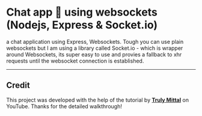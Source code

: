 # Chat app 💬 using websockets (Nodejs, Express & Socket.io)

a chat application using Express, Websockets. Tough you can use plain websockets but I am using a library called Socket.io - which is wrapper around Websockets, its super easy to use and provies a fallback to xhr requests until the websocket connection is established.

---

## Credit
This project was developed with the help of the tutorial by  [**Truly Mittal**](https://trulymittal.com) on YouTube. Thanks for the detailed walkthrough!
